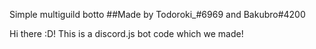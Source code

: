 
Simple multiguild botto
##Made by Todoroki_#6969 and Bakubro#4200

Hi there :D! This is a discord.js bot code which we made!
